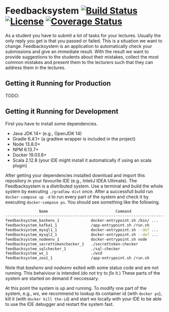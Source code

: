 # Feedbacksystem [![Build Status](https://travis-ci.org/thm-mni-ii/feedbacksystem.svg?branch=master)](https://travis-ci.org/thm-mni-ii/feedbacksystem) [![License](https://img.shields.io/badge/License-Apache%202.0-blue.svg)](https://opensource.org/licenses/Apache-2.0) [![Coverage Status](https://coveralls.io/repos/github/thm-mni-ii/feedbacksystem/badge.svg?branch=dev)](https://coveralls.io/github/thm-mni-ii/feedbacksystem?branch=dev)

As a student you have to submit a lot of tasks
for your lectures. Usually the only reply you
get is that you passed or failed. This is a situation
we want to change.
Feedbacksystem is an application to automatically check
your submissions and give an immediate result.
With the result we want to provide suggestions
to the students about their mistakes, 
collect the most common mistakes and
present them to the lecturers such that they
can address them in the lectures.

## Getting it Running for Production

TODO: 

## Getting it Running for Development
First you have to install some dependencies.

* Java JDK 14+ (e.g., OpenJDK 14)
* Gradle 6.4.1+ (a gradlew wrapper is included in the project)
* Node 13.8.0+ 
* NPM 6.13.7+
* Docker 19.03.8+
* Scala 2.12.8 (your IDE might install it automatically if using an scala plugin)

After getting your dependencies installed download and import this repository in your favourite IDE (e.g., InteliJ IDEA Ultimate). The Feedbacksystem is a distributed system. Use a terminal and build the whole system by executing `./gradlew dist` once.
After a successfull build run `docker-compose up -d` to run every part of the system and check it by executing `docker-compose ps`. You should see something like the following.

```bash
               Name                              Command                State                          Ports                      
----------------------------------------------------------------------------------------------------------------------------------
feedbacksystem_bashenv_1              docker-entrypoint.sh /bin/ ...   Exit 127                                                   
feedbacksystem_kafka1_1               /app-entrypoint.sh /run.sh       Up         0.0.0.0:29092->29092/tcp, 0.0.0.0:9092->9092/tcp
feedbacksystem_mysql1_1               docker-entrypoint.sh --def ...   Up         0.0.0.0:3308->3306/tcp, 33060/tcp               
feedbacksystem_mysql2_1               docker-entrypoint.sh --def ...   Up         0.0.0.0:3309->3306/tcp, 33060/tcp               
feedbacksystem_nodeenv_1              docker-entrypoint.sh node        Exit 0                                                     
feedbacksystem_secrettokenchecker_1   ./secrettoken-checker            Up         2375/tcp, 2376/tcp                              
feedbacksystem_sqlchecker_1           ./sql-checker                    Up                                                         
feedbacksystem_ws_1                   ./wsd                            Up         0.0.0.0:443->8080/tcp                           
feedbacksystem_zoo1_1                 /app-entrypoint.sh /run.sh       Up         0.0.0.0:2181->2181/tcp, 2888/tcp, 3888/tcp  
```

Note that *bashenv* and *nodeenv* exited with some status code and are not running. This behaiviour is intended (do not try to *fix* it.) These parts of the system are started on demand if neccessary.

At this point the system is up and running. To modify one part of the system, e.g., *ws*, we recommend to lookup its container id (with `docker ps`), kill it (with `docker kill the-id`) and start *ws* locally with your IDE to be able to use the IDE debugger and restart the system fast.
